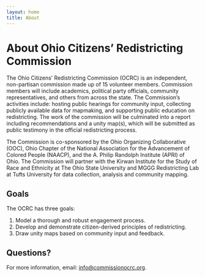 ```yaml
---
layout: home
title: About
---
```

# About Ohio Citizens’ Redistricting Commission 
The Ohio Citizens’ Redistricting Commission (OCRC) is an independent, non-partisan commission made up of 15 volunteer members. Commission members will include academics, political party officials, community representatives, and others from across the state. The Commission’s activities include: hosting public hearings for community input, collecting publicly available data for mapmaking, and supporting public education on redistricting. The work of the commission will be culminated into a report including recommendations and a unity map(s), which will be submitted as public testimony in the official redistricting process. 

The Commission is co-sponsored by the Ohio Organizing Collaborative (OOC), Ohio Chapter of the National Association for the Advancement of Colored People (NAACP), and the A. Philip Randolph Institute (APRI) of Ohio. The Commission will partner with the Kirwan Institute for the Study of Race and Ethnicity at The Ohio State University and MGGG Redistricting Lab at Tufts University for data collection, analysis and community mapping. 

## Goals 
The OCRC has three goals: 
1. Model a thorough and robust engagement process.
2. Develop and demonstrate citizen-derived principles of redistricting.
3. Draw unity maps based on community input and feedback.

## Questions?
For more information, email: [info@commissionocrc.org](mailto:info@commissionocrc.org).
